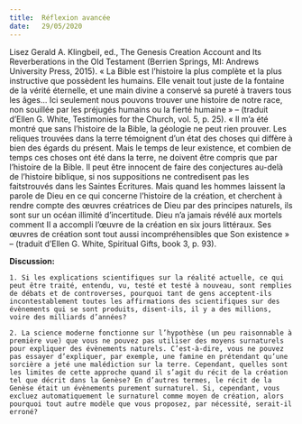 ```yaml
---
title:  Réflexion avancée
date:   29/05/2020
---
```


Lisez Gerald A. Klingbeil, ed., The Genesis Creation Account and Its Reverberations in the Old Testament (Berrien Springs, MI: Andrews University Press, 2015). « La Bible est l’histoire la plus complète et la plus instructive que possèdent les humains. Elle venait tout juste de la fontaine de la vérité éternelle, et une main divine a conservé sa pureté à travers tous les âges... Ici seulement nous pouvons trouver une histoire de notre race, non souillée par les préjugés humains ou la fierté humaine » – (traduit d’Ellen G. White, Testimonies for the Church, vol. 5, p. 25). « Il m’a été montré que sans l’histoire de la Bible, la géologie ne peut rien prouver. Les reliques trouvées dans la terre témoignent d’un état des choses qui diffère à bien des égards du présent. Mais le temps de leur existence, et combien de temps ces choses ont été dans la terre, ne doivent être compris que par l’histoire de la Bible. Il peut être innocent de faire des conjectures au-delà de l’histoire biblique, si nos suppositions ne contredisent pas les faitstrouvés dans les Saintes Écritures. Mais quand les hommes laissent la parole de Dieu en ce qui concerne l’histoire de la création, et cherchent à rendre compte des œuvres créatrices de Dieu par des principes naturels, ils sont sur un océan illimité d’incertitude. Dieu n’a jamais révélé aux mortels comment Il a accompli l’œuvre de la création en six jours littéraux. Ses œuvres de création sont tout aussi incompréhensibles que Son existence » – (traduit d’Ellen G. White, Spiritual Gifts, book 3, p. 93).

**Discussion:**

`1. Si les explications scientifiques sur la réalité actuelle, ce qui peut être traité, entendu, vu, testé et testé à nouveau, sont remplies de débats et de controverses, pourquoi tant de gens acceptent-ils incontestablement toutes les affirmations des scientifiques sur des évènements qui se sont produits, disent-ils, il y a des millions, voire des milliards d’années?`

`2. La science moderne fonctionne sur l’hypothèse (un peu raisonnable à première vue) que vous ne pouvez pas utiliser des moyens surnaturels pour expliquer des évènements naturels. C’est-à-dire, vous ne pouvez pas essayer d’expliquer, par exemple, une famine en prétendant qu’une sorcière a jeté une malédiction sur la terre. Cependant, quelles sont les limites de cette approche quand il s’agit du récit de la création tel que décrit dans la Genèse? En d’autres termes, le récit de la Genèse était un évènements purement surnaturel. Si, cependant, vous excluez automatiquement le surnaturel comme moyen de création, alors pourquoi tout autre modèle que vous proposez, par nécessité, serait-il erroné?`
